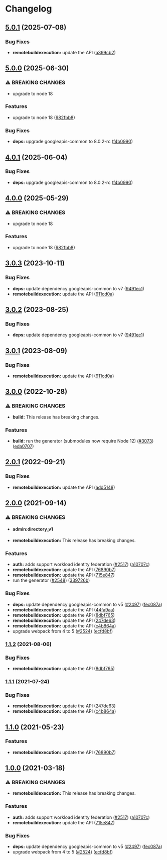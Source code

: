 # Changelog

## [5.0.1](https://github.com/googleapis/google-api-nodejs-client/compare/remotebuildexecution-v5.0.0...remotebuildexecution-v5.0.1) (2025-07-08)


### Bug Fixes

* **remotebuildexecution:** update the API ([a399cb2](https://github.com/googleapis/google-api-nodejs-client/commit/a399cb23b2c8458222d4728acb5a91b26178db59))

## [5.0.0](https://github.com/googleapis/google-api-nodejs-client/compare/remotebuildexecution-v4.0.1...remotebuildexecution-v5.0.0) (2025-06-30)


### ⚠ BREAKING CHANGES

* upgrade to node 18

### Features

* upgrade to node 18 ([682fbb8](https://github.com/googleapis/google-api-nodejs-client/commit/682fbb869189ae92b3e9a194d37d0548af0c1f92))


### Bug Fixes

* **deps:** upgrade googleapis-common to 8.0.2-rc ([f4b0990](https://github.com/googleapis/google-api-nodejs-client/commit/f4b099071040cfbcfe4a2e7d487d45ee93b369e0))

## [4.0.1](https://github.com/googleapis/google-api-nodejs-client/compare/remotebuildexecution-v4.0.0...remotebuildexecution-v4.0.1) (2025-06-04)


### Bug Fixes

* **deps:** upgrade googleapis-common to 8.0.2-rc ([f4b0990](https://github.com/googleapis/google-api-nodejs-client/commit/f4b099071040cfbcfe4a2e7d487d45ee93b369e0))

## [4.0.0](https://github.com/googleapis/google-api-nodejs-client/compare/remotebuildexecution-v3.0.3...remotebuildexecution-v4.0.0) (2025-05-29)


### ⚠ BREAKING CHANGES

* upgrade to node 18

### Features

* upgrade to node 18 ([682fbb8](https://github.com/googleapis/google-api-nodejs-client/commit/682fbb869189ae92b3e9a194d37d0548af0c1f92))

## [3.0.3](https://github.com/googleapis/google-api-nodejs-client/compare/remotebuildexecution-v3.0.2...remotebuildexecution-v3.0.3) (2023-10-11)


### Bug Fixes

* **deps:** update dependency googleapis-common to v7 ([9491ec1](https://github.com/googleapis/google-api-nodejs-client/commit/9491ec1cdc3c413e7d73edcfcd59cf5c28a7c855))
* **remotebuildexecution:** update the API ([911cd0a](https://github.com/googleapis/google-api-nodejs-client/commit/911cd0a68e00e05fbdfc9a81487028f1dab75867))

## [3.0.2](https://github.com/googleapis/google-api-nodejs-client/compare/remotebuildexecution-v3.0.1...remotebuildexecution-v3.0.2) (2023-08-25)


### Bug Fixes

* **deps:** update dependency googleapis-common to v7 ([9491ec1](https://github.com/googleapis/google-api-nodejs-client/commit/9491ec1cdc3c413e7d73edcfcd59cf5c28a7c855))

## [3.0.1](https://github.com/googleapis/google-api-nodejs-client/compare/remotebuildexecution-v3.0.0...remotebuildexecution-v3.0.1) (2023-08-09)


### Bug Fixes

* **remotebuildexecution:** update the API ([911cd0a](https://github.com/googleapis/google-api-nodejs-client/commit/911cd0a68e00e05fbdfc9a81487028f1dab75867))

## [3.0.0](https://github.com/googleapis/google-api-nodejs-client/compare/remotebuildexecution-v2.0.1...remotebuildexecution-v3.0.0) (2022-10-28)


### ⚠ BREAKING CHANGES

* **build:** This release has breaking changes.

### Features

* **build:** run the generator (submodules now require Node 12) ([#3073](https://github.com/googleapis/google-api-nodejs-client/issues/3073)) ([eda0707](https://github.com/googleapis/google-api-nodejs-client/commit/eda07079dadab46a80b6f9ede618f4f43030169e))

## [2.0.1](https://github.com/googleapis/google-api-nodejs-client/compare/remotebuildexecution-v2.0.0...remotebuildexecution-v2.0.1) (2022-09-21)


### Bug Fixes

* **remotebuildexecution:** update the API ([add5148](https://github.com/googleapis/google-api-nodejs-client/commit/add5148a61f09f0c0e3c99d98a03670b78c1a244))

## [2.0.0](https://www.github.com/googleapis/google-api-nodejs-client/compare/remotebuildexecution-v1.1.2...remotebuildexecution-v2.0.0) (2021-09-14)


### ⚠ BREAKING CHANGES

* #### admin:directory_v1
* **remotebuildexecution:** This release has breaking changes.

### Features

* **auth:** adds support workload identity federation ([#2517](https://www.github.com/googleapis/google-api-nodejs-client/issues/2517)) ([a10707c](https://www.github.com/googleapis/google-api-nodejs-client/commit/a10707c477759e7c9ef6360a2fe800856fb600c1))
* **remotebuildexecution:** update the API ([76890b7](https://www.github.com/googleapis/google-api-nodejs-client/commit/76890b7212e43c1803bbe3a143af2055a436d642))
* **remotebuildexecution:** update the API ([715e847](https://www.github.com/googleapis/google-api-nodejs-client/commit/715e847efb05ddb6ca87d6175cab3c9c7fbd4b40))
* run the generator ([#2548](https://www.github.com/googleapis/google-api-nodejs-client/issues/2548)) ([339726b](https://www.github.com/googleapis/google-api-nodejs-client/commit/339726b5310e7ea5437e15642cb899c215127f8f))


### Bug Fixes

* **deps:** update dependency googleapis-common to v5 ([#2497](https://www.github.com/googleapis/google-api-nodejs-client/issues/2497)) ([fec087a](https://www.github.com/googleapis/google-api-nodejs-client/commit/fec087abcf3d994dd41c3ffa0a0c12b1f9f09dae))
* **remotebuildexecution:** update the API ([44fa9aa](https://www.github.com/googleapis/google-api-nodejs-client/commit/44fa9aa6047f6a4a4f754f8429a59a99fc297268))
* **remotebuildexecution:** update the API ([8dbf765](https://www.github.com/googleapis/google-api-nodejs-client/commit/8dbf765ee5dcc937ba405d3214e7f1e9337c1ca5))
* **remotebuildexecution:** update the API ([247de63](https://www.github.com/googleapis/google-api-nodejs-client/commit/247de63463b09cc4326e62008ecc5eec51bc639f))
* **remotebuildexecution:** update the API ([c4b864a](https://www.github.com/googleapis/google-api-nodejs-client/commit/c4b864a17aede7691e13358f4b22e684a76a1868))
* upgrade webpack from 4 to 5  ([#2524](https://www.github.com/googleapis/google-api-nodejs-client/issues/2524)) ([ecfd8bf](https://www.github.com/googleapis/google-api-nodejs-client/commit/ecfd8bfcd06e1beabff7ec9a8c4000222379eb8d))

### [1.1.2](https://www.github.com/googleapis/google-api-nodejs-client/compare/remotebuildexecution-v1.1.1...remotebuildexecution-v1.1.2) (2021-08-06)


### Bug Fixes

* **remotebuildexecution:** update the API ([8dbf765](https://www.github.com/googleapis/google-api-nodejs-client/commit/8dbf765ee5dcc937ba405d3214e7f1e9337c1ca5))

### [1.1.1](https://www.github.com/googleapis/google-api-nodejs-client/compare/remotebuildexecution-v1.1.0...remotebuildexecution-v1.1.1) (2021-07-24)


### Bug Fixes

* **remotebuildexecution:** update the API ([247de63](https://www.github.com/googleapis/google-api-nodejs-client/commit/247de63463b09cc4326e62008ecc5eec51bc639f))
* **remotebuildexecution:** update the API ([c4b864a](https://www.github.com/googleapis/google-api-nodejs-client/commit/c4b864a17aede7691e13358f4b22e684a76a1868))

## [1.1.0](https://www.github.com/googleapis/google-api-nodejs-client/compare/remotebuildexecution-v1.0.0...remotebuildexecution-v1.1.0) (2021-05-23)


### Features

* **remotebuildexecution:** update the API ([76890b7](https://www.github.com/googleapis/google-api-nodejs-client/commit/76890b7212e43c1803bbe3a143af2055a436d642))

## [1.0.0](https://www.github.com/googleapis/google-api-nodejs-client/compare/remotebuildexecution-v0.1.0...remotebuildexecution-v1.0.0) (2021-03-18)


### ⚠ BREAKING CHANGES

* **remotebuildexecution:** This release has breaking changes.

### Features

* **auth:** adds support workload identity federation ([#2517](https://www.github.com/googleapis/google-api-nodejs-client/issues/2517)) ([a10707c](https://www.github.com/googleapis/google-api-nodejs-client/commit/a10707c477759e7c9ef6360a2fe800856fb600c1))
* **remotebuildexecution:** update the API ([715e847](https://www.github.com/googleapis/google-api-nodejs-client/commit/715e847efb05ddb6ca87d6175cab3c9c7fbd4b40))


### Bug Fixes

* **deps:** update dependency googleapis-common to v5 ([#2497](https://www.github.com/googleapis/google-api-nodejs-client/issues/2497)) ([fec087a](https://www.github.com/googleapis/google-api-nodejs-client/commit/fec087abcf3d994dd41c3ffa0a0c12b1f9f09dae))
* upgrade webpack from 4 to 5  ([#2524](https://www.github.com/googleapis/google-api-nodejs-client/issues/2524)) ([ecfd8bf](https://www.github.com/googleapis/google-api-nodejs-client/commit/ecfd8bfcd06e1beabff7ec9a8c4000222379eb8d))
